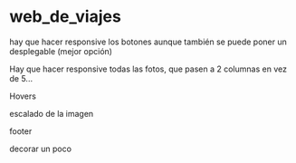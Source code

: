 # web_de_viajes


hay que hacer responsive los botones aunque también se puede poner un desplegable (mejor opción)

Hay que hacer responsive todas las fotos, que pasen a 2 columnas en vez de 5... 

Hovers

escalado de la imagen

footer

decorar un poco